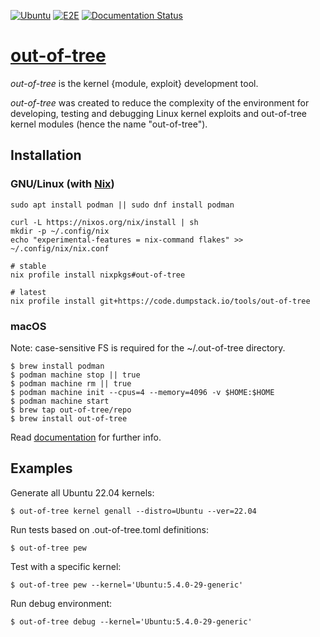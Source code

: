 [![Ubuntu](https://github.com/out-of-tree/out-of-tree/actions/workflows/ubuntu.yml/badge.svg)](https://github.com/out-of-tree/out-of-tree/actions/workflows/ubuntu.yml)
[![E2E](https://github.com/out-of-tree/out-of-tree/actions/workflows/e2e.yml/badge.svg)](https://github.com/out-of-tree/out-of-tree/actions/workflows/e2e.yml)
[![Documentation Status](https://readthedocs.org/projects/out-of-tree/badge/?version=latest)](https://out-of-tree.readthedocs.io/en/latest/?badge=latest)

# [out-of-tree](https://out-of-tree.io)

*out-of-tree* is the kernel {module, exploit} development tool.

*out-of-tree* was created to reduce the complexity of the environment for developing, testing and debugging Linux kernel exploits and out-of-tree kernel modules (hence the name "out-of-tree").

## Installation

### GNU/Linux (with [Nix](https://nixos.org/nix/))

    sudo apt install podman || sudo dnf install podman

    curl -L https://nixos.org/nix/install | sh
    mkdir -p ~/.config/nix
    echo "experimental-features = nix-command flakes" >> ~/.config/nix/nix.conf

    # stable
    nix profile install nixpkgs#out-of-tree

    # latest
    nix profile install git+https://code.dumpstack.io/tools/out-of-tree

### macOS

Note: case-sensitive FS is required for the ~/.out-of-tree directory.

    $ brew install podman
    $ podman machine stop || true
    $ podman machine rm || true
    $ podman machine init --cpus=4 --memory=4096 -v $HOME:$HOME
    $ podman machine start
    $ brew tap out-of-tree/repo
    $ brew install out-of-tree

Read [documentation](https://out-of-tree.readthedocs.io) for further info.

## Examples

Generate all Ubuntu 22.04 kernels:

    $ out-of-tree kernel genall --distro=Ubuntu --ver=22.04

Run tests based on .out-of-tree.toml definitions:

    $ out-of-tree pew

Test with a specific kernel:

    $ out-of-tree pew --kernel='Ubuntu:5.4.0-29-generic'

Run debug environment:

    $ out-of-tree debug --kernel='Ubuntu:5.4.0-29-generic'
